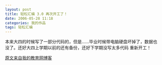 ```yaml
---
layout: post
title: 轻松汇编 3.0 再次开工了！
date: 2006-05-28 11:18
categories: 我的作品
tags: 轻松汇编
---
```


本来大四的时候写了一部分代码的，但是……毕业时候带电脑硬盘坏掉了，数据也没了。还好大四上学期以前的还有备份，还好下学期没写太多代码
重新开工！

[原文来自我的教育网博客][原文来自我的教育网博客]

[原文来自我的教育网博客]:http://teacher.edu.cn/pc/article/200605/333807.html
